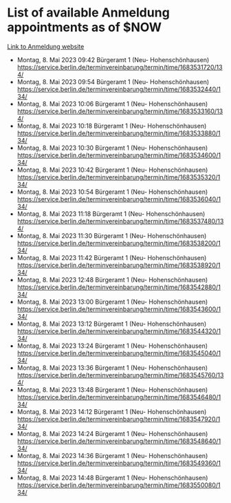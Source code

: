 # List of available Anmeldung appointments as of $NOW
[Link to Anmeldung website](https://service.berlin.de/terminvereinbarung/termin/tag.php?termin=1&anliegen[]=120686&dienstleisterlist=122210,122217,327316,122219,327312,122227,327314,122231,327346,122243,327348,122254,122252,329742,122260,329745,122262,329748,122271,327278,122273,327274,122277,327276,330436,122280,327294,122282,327290,122284,327292,122291,327270,122285,327266,122286,327264,122296,327268,150230,329760,122297,327286,122294,327284,122312,329763,122314,329775,122304,327330,122311,327334,122309,327332,317869,122281,327352,122279,329772,122283,122276,327324,122274,327326,122267,329766,122246,327318,122251,327320,122257,327322,122208,327298,122226,327300&herkunft=http%3A%2F%2Fservice.berlin.de%2Fdienstleistung%2F120686%2F)
- Montag, 8. Mai 2023 09:42 Bürgeramt 1 (Neu- Hohenschönhausen) https://service.berlin.de/terminvereinbarung/termin/time/1683531720/134/
- Montag, 8. Mai 2023 09:54 Bürgeramt 1 (Neu- Hohenschönhausen) https://service.berlin.de/terminvereinbarung/termin/time/1683532440/134/
- Montag, 8. Mai 2023 10:06 Bürgeramt 1 (Neu- Hohenschönhausen) https://service.berlin.de/terminvereinbarung/termin/time/1683533160/134/
- Montag, 8. Mai 2023 10:18 Bürgeramt 1 (Neu- Hohenschönhausen) https://service.berlin.de/terminvereinbarung/termin/time/1683533880/134/
- Montag, 8. Mai 2023 10:30 Bürgeramt 1 (Neu- Hohenschönhausen) https://service.berlin.de/terminvereinbarung/termin/time/1683534600/134/
- Montag, 8. Mai 2023 10:42 Bürgeramt 1 (Neu- Hohenschönhausen) https://service.berlin.de/terminvereinbarung/termin/time/1683535320/134/
- Montag, 8. Mai 2023 10:54 Bürgeramt 1 (Neu- Hohenschönhausen) https://service.berlin.de/terminvereinbarung/termin/time/1683536040/134/
- Montag, 8. Mai 2023 11:18 Bürgeramt 1 (Neu- Hohenschönhausen) https://service.berlin.de/terminvereinbarung/termin/time/1683537480/134/
- Montag, 8. Mai 2023 11:30 Bürgeramt 1 (Neu- Hohenschönhausen) https://service.berlin.de/terminvereinbarung/termin/time/1683538200/134/
- Montag, 8. Mai 2023 11:42 Bürgeramt 1 (Neu- Hohenschönhausen) https://service.berlin.de/terminvereinbarung/termin/time/1683538920/134/
- Montag, 8. Mai 2023 12:48 Bürgeramt 1 (Neu- Hohenschönhausen) https://service.berlin.de/terminvereinbarung/termin/time/1683542880/134/
- Montag, 8. Mai 2023 13:00 Bürgeramt 1 (Neu- Hohenschönhausen) https://service.berlin.de/terminvereinbarung/termin/time/1683543600/134/
- Montag, 8. Mai 2023 13:12 Bürgeramt 1 (Neu- Hohenschönhausen) https://service.berlin.de/terminvereinbarung/termin/time/1683544320/134/
- Montag, 8. Mai 2023 13:24 Bürgeramt 1 (Neu- Hohenschönhausen) https://service.berlin.de/terminvereinbarung/termin/time/1683545040/134/
- Montag, 8. Mai 2023 13:36 Bürgeramt 1 (Neu- Hohenschönhausen) https://service.berlin.de/terminvereinbarung/termin/time/1683545760/134/
- Montag, 8. Mai 2023 13:48 Bürgeramt 1 (Neu- Hohenschönhausen) https://service.berlin.de/terminvereinbarung/termin/time/1683546480/134/
- Montag, 8. Mai 2023 14:12 Bürgeramt 1 (Neu- Hohenschönhausen) https://service.berlin.de/terminvereinbarung/termin/time/1683547920/134/
- Montag, 8. Mai 2023 14:24 Bürgeramt 1 (Neu- Hohenschönhausen) https://service.berlin.de/terminvereinbarung/termin/time/1683548640/134/
- Montag, 8. Mai 2023 14:36 Bürgeramt 1 (Neu- Hohenschönhausen) https://service.berlin.de/terminvereinbarung/termin/time/1683549360/134/
- Montag, 8. Mai 2023 14:48 Bürgeramt 1 (Neu- Hohenschönhausen) https://service.berlin.de/terminvereinbarung/termin/time/1683550080/134/

